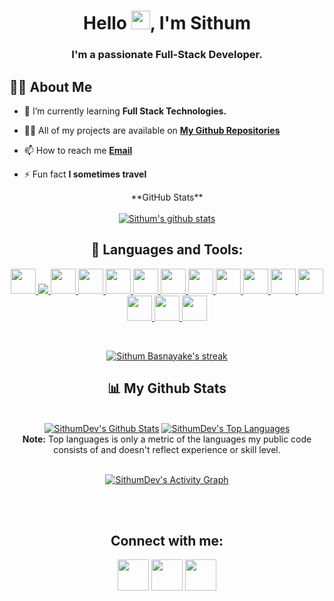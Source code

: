 

<h1 align="center">Hello <img src="https://raw.githubusercontent.com/MartinHeinz/MartinHeinz/master/wave.gif" width="30px">, I'm Sithum</h1>
<h3 align="center">I'm a passionate Full-Stack Developer.</h3>

## 🙋‍♂️ About Me

- 🌱 I’m currently learning **Full Stack Technologies.**

- 👨‍💻 All of my projects are available on **[My Github Repositories](https://github.com/SithumDev?tab=repositories)**

- 📫 How to reach me **[Email](mailto:sithum.dashantha@gmail.com)**

- ⚡ Fun fact **I sometimes travel**

<div align="center">
    **GitHub Stats**
<br />
<br />
<a href="https://github.com/SithumDev">
 <img align="center" src="https://github-readme-stats.vercel.app/api/top-langs/?username=SithumDev&hide=jupyter%20notebook&show_icons=true&theme=radical" alt="Sithum's github stats"/></a>
</div>

<div align="center">

## 🚀 Languages and Tools:

<p align="center"> 
    <a href="[https://reactjs.org/](https://github.com/SithumDev?tab=repositories&q=&type=&language=typescript&sort=)" target="_blank"> <img src="https://img.icons8.com/color/48/000000/react-native.png" width="40px" height="40px" /> </a>
    <a href="[https://developer.mozilla.org/en-US/docs/Web/JavaScript](https://github.com/SithumDev?tab=repositories&q=&type=&language=javascript&sort=)" target="_blank"> <img src="https://img.icons8.com/color/48/000000/javascript.png"/> </a> 
    <a href="[https://www.w3.org/html/](https://github.com/SithumDev?tab=repositories&q=&type=&language=html&sort=)" target="_blank"> <img src="https://img.icons8.com/color/48/000000/html-5.png" width="40px" height="40px" /> </a> 
    <a href="[https://www.w3schools.com/css/](https://github.com/SithumDev?tab=repositories&q=&type=&language=css&sort=)" target="_blank"> <img src="https://img.icons8.com/color/48/000000/css3.png" width="40px" height="40px" /> </a> 
    <a href="[https://www.sass-lang.com](https://github.com/SithumDev?tab=repositories&q=&type=&language=scss&sort=)" target="_blank"> <img src="https://img.icons8.com/color/48/000000/sass.png" width="40px" height="40px" /> </a>  
    <a href="[https://www.python.org](https://github.com/SithumDev?tab=repositories&q=&type=&language=typescript&sort=)" target="_blank"> <img src="https://img.icons8.com/color/48/000000/typescript.png" width="40px" height="40px" /> </a>  
    <a href="[https://www.cprogramming.com/](https://github.com/SithumDev?tab=repositories&q=&type=&language=typescript&sort=)" target="_blank"> <img src="https://img.icons8.com/office/344/react.png" width="40px" height="40px" /> </a>
   <a href="[https://www.cprogramming.com/](https://github.com/SithumDev?tab=repositories&q=&type=&language=typescript&sort=)" target="_blank"> <img src="https://img.icons8.com/color/344/graphql.png" width="40px" height="40px" /> </a>
   <a href="[https://www.cprogramming.com/](https://github.com/SithumDev?tab=repositories&q=&type=&language=typescript&sort=)" target="_blank"> <img src="https://img.icons8.com/fluency/344/gatsbyjs.png" width="40px" height="40px" /> </a> 
   <a href="[https://www.cprogramming.com/](https://github.com/SithumDev?tab=repositories&q=&type=&language=typescript&sort=)" target="_blank"> <img src="https://img.icons8.com/officel/344/php-logo.png" width="40px" height="40px" /> </a> 
   <a href="[https://www.cprogramming.com/](https://github.com/SithumDev?tab=repositories&q=&type=&language=typescript&sort=)" target="_blank"> <img src="https://img.icons8.com/color/344/flutter.png" width="40px" height="40px" /> </a> 
    <a href="[https://www.cprogramming.com/](https://github.com/SithumDev?tab=repositories&q=&type=&language=typescript&sort=)" target="_blank"> <img src="https://img.icons8.com/bubbles/344/android-os.png" width="40px" height="40px" /> </a> 
   <a href="[https://www.cprogramming.com/](https://github.com/SithumDev?tab=repositories&q=&type=&language=typescript&sort=)" target="_blank"> <img src="https://img.icons8.com/color/344/mysql-logo.png" width="40px" height="40px" /> </a> 
   <a href="[https://www.cprogramming.com/](https://github.com/SithumDev?tab=repositories&q=&type=&language=typescript&sort=)" target="_blank"> <img src="https://img.icons8.com/color/344/mongodb.png" width="40px" height="40px" /> </a> 
   <a href="[https://www.cprogramming.com/](https://github.com/SithumDev?tab=repositories&q=&type=&language=typescript&sort=)" target="_blank"> <img src="https://img.icons8.com/color/344/figma--v1.png" width="40px" height="40px" /> </a> 
</p>
<br/>

<p align="center">
    <a href="https://github.com/SithumDev/github-readme-streak-stats">
        <img title="🔥 Get streak stats for your profile at git.io/streak-stats" alt="Sithum Basnayake's streak" src="https://github-readme-streak-stats.herokuapp.com/?user=SithumDev&theme=black-ice&hide_border=true&stroke=0000&background=060A0CD0"/>
    </a>
</p>

## 📊 My Github Stats

  <br/>
    <a href="https://github.com/SithumDev/github-readme-stats"><img alt="SithumDev's Github Stats" src="https://github-readme-stats.vercel.app/api?username=SithumDev&show_icons=true&count_private=true&theme=react&hide_border=true&bg_color=0D1117" /></a>
  <a href="https://github.com/SithumDev/github-readme-stats"><img alt="SithumDev's Top Languages" src="https://github-readme-stats.vercel.app/api/top-langs/?username=SithumDev&langs_count=8&count_private=true&layout=compact&theme=react&hide_border=true&bg_color=0D1117" /></a>
  <br/>
  <b>Note:</b> Top languages is only a metric of the languages my public code consists of and doesn't reflect experience or skill level.


<br/>
    

<br/>

<a href="https://github.com/SithumDev/github-readme-activity-graph"><img alt="SithumDev's Activity Graph" src="https://activity-graph.herokuapp.com/graph?username=SithumDev&bg_color=0D1117&color=5BCDEC&line=5BCDEC&point=FFFFFF&hide_border=true" /></a>

<br/>
<br/>

## Connect with me:
<p align="center">


<a href = "https://twitter.com/DasanthaSithum"><img src="https://img.icons8.com/fluent/48/000000/twitter.png" width="50px" height="50px" /></a>
<a href = "https://www.instagram.com/sithum_d_basnayake/"><img src="https://img.icons8.com/fluent/48/000000/instagram-new.png" width="50px" height="50px" /></a>
   <a href = "https://www.linkedin.com/in/sithum-basnayaka/"><img src="https://img.icons8.com/fluency/344/linkedin.png" width="50px" height="50px" /></a>

</p>

